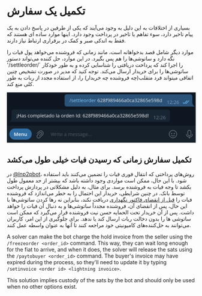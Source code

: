 # تکمیل یک سفارش

بسیاری از اختلافات به این دلیل به وجود می‌آیند که یکی از طرفین در پاسخ دادن به یک پیام تاخیر دارد، سوء تفاهم یا تاخیر در پرداخت وجود دارد. اینها موارد ساده ای هستند که فقط به اندکی صبر و کمک در برقراری ارتباط نیاز دارند.

موارد دیگر شامل قصد بدخواهانه است، مانند زمانی که فروشنده می‌خواهد پول فیات را نگه دارد و ساتوشی‌ها را هم پس بگیرد. در این موارد، حل کننده می‌تواند دستور '/settleorder/` را اجرا کند که پرداخت دریافتی را شناسایی کرده و به طور خودکار ساتوشی‌ها را برای خریدار ارسال می‌کند. توجه کنید که مدیر در صورت تشخیص چنین اتفاقی میتواند فرد متقلب(چه فروشنده چه خریدار) را، از استفاده مجدد از ربات به طور کلی منع کند.

![Completing an Order](./assets/images/settleorder.png)

## تکمیل سفارش زمانی که رسیدن فیات خیلی طول می‌کشد
در [@lnp2pbot](https://t.me/lnp2pBot)، روش‌های پرداختی که انتقال فوری فیات را تضمین می‌کنند باید استفاده شود. با این حال، ممکن است مواردی وجود داشته باشد که بیشتر از حد معمول طول بکشد تا وجه فیات به فروشنده برسد. برای مثال، به دلیل مشکلاتی در پردازش پرداخت توسط بانک.
در چنین شرایطی، خریدار این احتمال را به خطر می‌اندازد که فروشنده فیات را [قبل از انقضای فاکتور نگهداری](./how-long-does-it-to-finalize-a-transaction.md) دریافت نکند، بنابراین نه رها کردن ساتوشی‌ها با این حال، پس از انقضای آن، فروشنده مجدداً ساتوشی‌ها و به دنبال آن فیات را خواهد داشت. پس از آن خریدار تحت الحمایه حسن نیت فروشنده قرار می‌گیرد که ممکن است ساتوشی ها را بدون دخالت ربات ارسال کند یا ندهد. برای جلوگیری از این امر، کاربران می‌توانند به حل‌کننده‌های کامیونیتی خود مراجعه کنند تا آنها به عنوان واسطه عمل کنند.

A solver can make the bot charge the hold invoice from the seller using the `/freezeorder <order_id>` command. This way, they can wait long enough for the fiat to arrive, and when it does, the solver will release the sats using the `/paytobuyer <order_id>` command. The buyer's invoice may have expired during the process, so they'll need to update it by typing `/setinvoice <order id> <lightning invoice>`.

This solution implies custody of the sats by the bot and should only be used when no other options exist.
